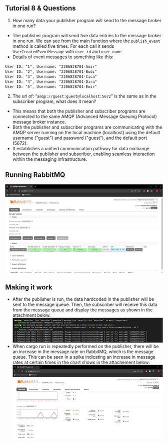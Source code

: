 ## Tutorial 8 & Questions

1. How many data your publlsher program will send to the message broker in one
run?
+ The publisher program will send five data entries to the message broker in one run. We can see from the main function where the `publish_event` method is called five times. For each call it sends `UserCreatedEventMessage` with `user_id` and `user_name`.
+ Details of  event messages to something like this:
```
User ID: "1", Username: "2206828701-Amir"
User ID: "2", Username: "2206828701-Budi"
User ID: "3", Username: "2206828701-Cica"
User ID: "4", Username: "2206828701-Dira"
User ID: "5", Username: "2206828701-Emir"
```
2. The url of: “`amqp://guest:guest@localhost:5672`” is the same as in the subscriber
program, what does it mean?
+ This means that both the publisher and subscriber programs are connected to the same AMQP (Advanced Message Queuing Protocol) message broker instance. 
+ Both the publisher and subscriber programs are communicating with the AMQP server running on the local machine (localhost) using the default username ("guest") and password ("guest"), and the default port (5672).
+ It establishes a unified communication pathway for data exchange between the publisher and subscriber, enabling seamless interaction within the messaging infrastructure.

## Running RabbitMQ
![alt text](image.png)

## Making it work
+ After the publisher is run, the data hardcoded in the publisher will be sent to the message queue. Then, the subscriber will receive this data from the message queue and display the messages as shown in the attachment below.
![alt text](image-1.png)
+ When cargo run is repeatedly performed on the publisher, there will be an increase in the message rate on RabbitMQ, which is the message queue. This can be seen in a spike indicating an increase in message rates at certain times in the chart shows in the attachement below:
![alt text](image-2.png)


